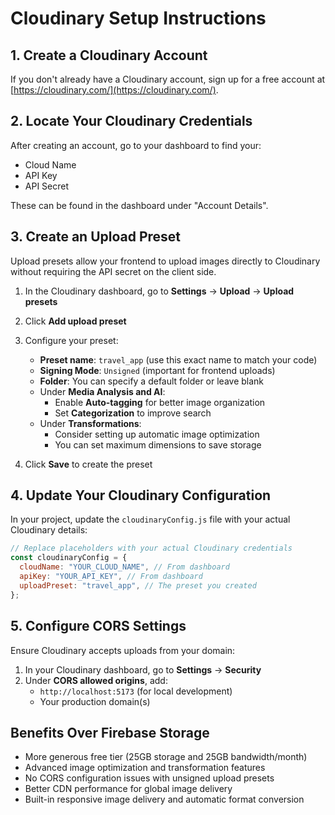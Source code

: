 # Cloudinary Setup Instructions

## 1. Create a Cloudinary Account

If you don't already have a Cloudinary account, sign up for a free account at [https://cloudinary.com/](https://cloudinary.com/).

## 2. Locate Your Cloudinary Credentials

After creating an account, go to your dashboard to find your:

- Cloud Name
- API Key
- API Secret

These can be found in the dashboard under "Account Details".

## 3. Create an Upload Preset

Upload presets allow your frontend to upload images directly to Cloudinary without requiring the API secret on the client side.

1. In the Cloudinary dashboard, go to **Settings** → **Upload** → **Upload presets**
2. Click **Add upload preset**
3. Configure your preset:

   - **Preset name**: `travel_app` (use this exact name to match your code)
   - **Signing Mode**: `Unsigned` (important for frontend uploads)
   - **Folder**: You can specify a default folder or leave blank
   - Under **Media Analysis and AI**:
     - Enable **Auto-tagging** for better image organization
     - Set **Categorization** to improve search
   - Under **Transformations**:
     - Consider setting up automatic image optimization
     - You can set maximum dimensions to save storage

4. Click **Save** to create the preset

## 4. Update Your Cloudinary Configuration

In your project, update the `cloudinaryConfig.js` file with your actual Cloudinary details:

```javascript
// Replace placeholders with your actual Cloudinary credentials
const cloudinaryConfig = {
  cloudName: "YOUR_CLOUD_NAME", // From dashboard
  apiKey: "YOUR_API_KEY", // From dashboard
  uploadPreset: "travel_app", // The preset you created
};
```

## 5. Configure CORS Settings

Ensure Cloudinary accepts uploads from your domain:

1. In your Cloudinary dashboard, go to **Settings** → **Security**
2. Under **CORS allowed origins**, add:
   - `http://localhost:5173` (for local development)
   - Your production domain(s)

## Benefits Over Firebase Storage

- More generous free tier (25GB storage and 25GB bandwidth/month)
- Advanced image optimization and transformation features
- No CORS configuration issues with unsigned upload presets
- Better CDN performance for global image delivery
- Built-in responsive image delivery and automatic format conversion
